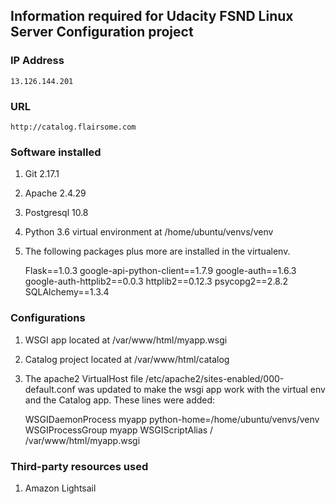 ## Information required for Udacity FSND Linux Server Configuration project

### IP Address
    13.126.144.201


### URL
    http://catalog.flairsome.com


### Software installed

1. Git 2.17.1
2. Apache 2.4.29
3. Postgresql 10.8
4. Python 3.6 virtual environment at /home/ubuntu/venvs/venv
5. The following packages plus more are installed in the virtualenv.

    Flask==1.0.3
    google-api-python-client==1.7.9
    google-auth==1.6.3
    google-auth-httplib2==0.0.3
    httplib2==0.12.3
    psycopg2==2.8.2
    SQLAlchemy==1.3.4


### Configurations

1. WSGI app located at /var/www/html/myapp.wsgi
2. Catalog project located at /var/www/html/catalog
3. The apache2 VirtualHost file /etc/apache2/sites-enabled/000-default.conf was updated to make the wsgi app work with the virtual env and the Catalog app. These lines were added:

    WSGIDaemonProcess myapp python-home=/home/ubuntu/venvs/venv
    WSGIProcessGroup myapp
    WSGIScriptAlias / /var/www/html/myapp.wsgi

### Third-party resources used

1. Amazon Lightsail

